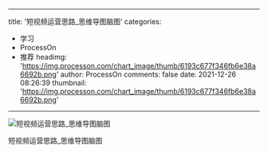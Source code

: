 
---
title: '短视频运营思路_思维导图脑图'
categories: 
 - 学习
 - ProcessOn
 - 推荐
headimg: 'https://img.processon.com/chart_image/thumb/6193c677f346fb6e38a6692b.png'
author: ProcessOn
comments: false
date: 2021-12-26 08:26:39
thumbnail: 'https://img.processon.com/chart_image/thumb/6193c677f346fb6e38a6692b.png'
---

<div>   
<img class="thumb" alt="短视频运营思路_思维导图脑图" src="https://img.processon.com/chart_image/thumb/6193c677f346fb6e38a6692b.png" referrerpolicy="no-referrer">
<p>短视频运营思路_思维导图脑图</p>  
</div>
            